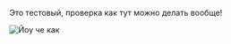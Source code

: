 Это тестовый, проверка как тут можно делать вообще!

![Йоу че как](https://encrypted-tbn0.gstatic.com/images?q=tbn:ANd9GcSzS_kmLt52y3tqmNbdwIxZRQ2u80hmDQKDNw&s)
